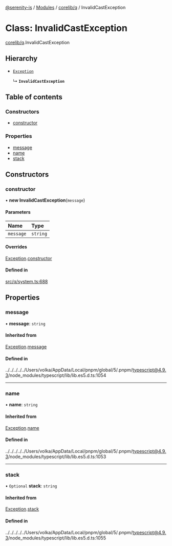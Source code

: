 [@serenity-is](../README.md) / [Modules](../modules.md) / [corelib/q](../modules/corelib_q.md) / InvalidCastException

# Class: InvalidCastException

[corelib/q](../modules/corelib_q.md).InvalidCastException

## Hierarchy

- [`Exception`](corelib_q.Exception.md)

  ↳ **`InvalidCastException`**

## Table of contents

### Constructors

- [constructor](corelib_q.InvalidCastException.md#constructor)

### Properties

- [message](corelib_q.InvalidCastException.md#message)
- [name](corelib_q.InvalidCastException.md#name)
- [stack](corelib_q.InvalidCastException.md#stack)

## Constructors

### constructor

• **new InvalidCastException**(`message`)

#### Parameters

| Name | Type |
| :------ | :------ |
| `message` | `string` |

#### Overrides

[Exception](corelib_q.Exception.md).[constructor](corelib_q.Exception.md#constructor)

#### Defined in

[src/q/system.ts:688](https://github.com/serenity-is/serenity/blob/master/packages/corelib/src/q/system.ts#line&#x3D;688)

## Properties

### message

• **message**: `string`

#### Inherited from

[Exception](corelib_q.Exception.md).[message](corelib_q.Exception.md#message)

#### Defined in

../../../../../Users/volka/AppData/Local/pnpm/global/5/.pnpm/typescript@4.9.3/node_modules/typescript/lib/lib.es5.d.ts:1054

___

### name

• **name**: `string`

#### Inherited from

[Exception](corelib_q.Exception.md).[name](corelib_q.Exception.md#name)

#### Defined in

../../../../../Users/volka/AppData/Local/pnpm/global/5/.pnpm/typescript@4.9.3/node_modules/typescript/lib/lib.es5.d.ts:1053

___

### stack

• `Optional` **stack**: `string`

#### Inherited from

[Exception](corelib_q.Exception.md).[stack](corelib_q.Exception.md#stack)

#### Defined in

../../../../../Users/volka/AppData/Local/pnpm/global/5/.pnpm/typescript@4.9.3/node_modules/typescript/lib/lib.es5.d.ts:1055
